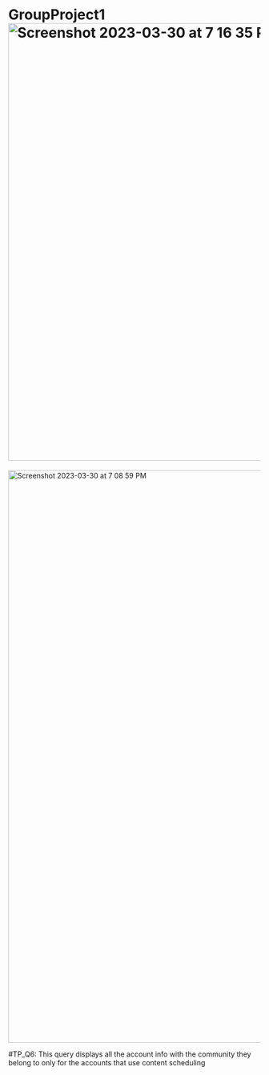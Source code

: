 # GroupProject1<img width="872" alt="Screenshot 2023-03-30 at 7 16 35 PM" src="https://user-images.githubusercontent.com/128431687/228985461-fb966b2b-ddf2-41c1-adf1-21a9ce91bb04.png">


<img width="1141" alt="Screenshot 2023-03-30 at 7 08 59 PM" src="https://user-images.githubusercontent.com/128431687/228985695-85a9a6b9-153f-4891-acf9-87dcff2ec019.png">

#TP_Q6: This query displays all the account info with the community they belong to only for the accounts that use content scheduling

